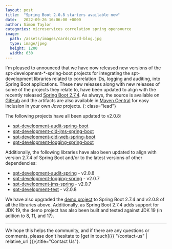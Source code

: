 ```yaml
---
layout: post
title:  "Spring Boot 2.0.8 starters available now"
date:   2022-09-26 16:06:00 +0000
author: Simon Taylor
categories: microservices correlation spring opensource
image:
  path: /assets/images/cards/card-blog.jpg
  type: image/jpeg
  height: 1200
  width: 630
---
```

I'm pleased to announced that we have now released new versions of the spt-development-*-spring-boot projects for integrating the spt-development
libraries related to correlation IDs, logging and auditing, into Spring Boot applications. These new releases along with new releases of some of
the projects they relate to, have been updated to align with the recently released 
[Spring Boot 2.7.4](https://spring.io/blog/2022/09/22/spring-boot-2-7-4-available-now). As always, the source is available on 
[GitHub](https://github.com/spt-development) and the artifacts are also available in 
[Maven Central](https://mvnrepository.com/artifact/com.spt-development) for easy inclusion in your own <em>Java</em> projects.
{: class="lead"}

The following projects have all been updated to v2.0.8:

* [spt-development-audit-spring-boot](https://github.com/spt-development/spt-development-audit-spring-boot)
* [spt-development-cid-jms-spring-boot](https://github.com/spt-development/spt-development-cid-jms-spring-boot)
* [spt-development-cid-web-spring-boot](https://github.com/spt-development/spt-development-cid-web-spring-boot)
* [spt-development-logging-spring-boot](https://github.com/spt-development/spt-development-logging-spring-boot)

Additionally, the following libraries have also been updated to align with version 2.7.4 of Spring Boot and/or to the latest versions of other 
dependencies:

* [spt-development-audit-spring](https://github.com/spt-development/spt-development-audit-spring) - v2.0.8
* [spt-development-logging-spring](https://github.com/spt-development/spt-development-logging-spring) - v2.0.7
* [spt-development-jms-spring](https://github.com/spt-development/spt-development-jms-spring) - v2.0.7
* [spt-development-test](https://github.com/spt-development/spt-development-test) - v2.0.8

We have also upgraded the [demo project](https://github.com/spt-development/spt-development-demo) to Spring Boot 2.7.4 and v2.0.8 of all the libraries above.
Additionally, as Spring Boot 2.7.4 adds support for JDK 19, the demo project has also been built and tested against JDK 19 (in adition to 8, 11, and 17).

---

We hope this helps the community, and if there are any questions or comments, please don't hesitate to [get in touch]({{ "/contact-us" | relative_url }}){:title="Contact Us"}.
